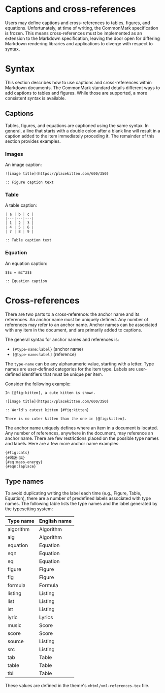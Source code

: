 # Captions and cross-references

Users may define captions and cross-references to tables, figures,
and equations. Unfortunately, at time of writing, the CommonMark
specification is frozen. This means cross-references must be implemented
as an extension to the Markdown specification, leaving the door open for
differing Markdown rendering libraries and applications to diverge with
respect to syntax.

# Syntax

This section describes how to use captions and cross-references within
Markdown documents. The CommonMark standard details different ways to
add captions to tables and figures. While those are supported, a more
consistent syntax is available.

## Captions

Tables, figures, and equations are captioned using the same syntax. In
general, a line that starts with a double colon after a blank line will
result in a caption added to the item immediately proceding it. The
remainder of this section provides examples.

### Images

An image caption:

```
![image title](https://placekitten.com/600/350)

:: Figure caption text
```

### Table

A table caption:

```
| a | b | c |
|---|---|---|
| 1 | 2 | 3 |
| 4 | 5 | 6 |
| 7 | 8 | 9 |

:: Table caption text
```

### Equation

An equation caption:

```
$$E = mc^2$$

:: Equation caption
```

# Cross-references

There are two parts to a cross-reference: the anchor name and its references.
An anchor name must be uniquely defined. Any number of references may refer
to an anchor name. Anchor names can be associated with any item in the
document, and are primarily added to captions.

The general syntax for anchor names and references is:

* `{#type-name:label}` (anchor name)
* `[@type-name:label]` (reference)

The `type-name` can be any alphanumeric value, starting with a letter.
Type names are user-defined categories for the item type. Labels are
user-defined identifiers that must be unique per item.

Consider the following example:

```
In [@fig:kitten], a cute kitten is shown.

![image title](https://placekitten.com/600/350)

:: World's cutest kitten {#fig:kitten}

There is no cuter kitten than the one in [@fig:kitten].
```

The anchor name uniquely defines where an item in a document is located. Any
number of references, anywhere in the document, may reference an anchor name.
There are few restrictions placed on the possible type names and labels. Here
are a few more anchor name examples:

```
{#fig:cats}
{#図版:猫}
{#eq:mass-energy}
{#eqn:laplace}
```

## Type names

To avoid duplicating writing the label each time (e.g., Figure, Table,
Equation), there are a number of predefined labels associated with
type names. The following table lists the type names and the label
generated by the typesetting system:

| Type name | English name
|---|---|
| algorithm | Algorithm |
| alg | Algorithm |
| equation | Equation |
| eqn | Equation |
| eq | Equation |
| figure | Figure |
| fig | Figure |
| formula | Formula |
| listing | Listing |
| list | Listing |
| lst | Listing |
| lyric | Lyrics |
| music | Score |
| score | Score |
| source | Listing |
| src | Listing |
| tab | Table |
| table | Table |
| tbl | Table |

These values are defined in the theme's `xhtml/xml-references.tex` file.

